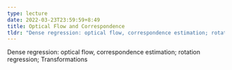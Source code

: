```yaml
---
type: lecture
date: 2022-03-23T23:59:59+8:49
title: Optical Flow and Correspondence
tldr: "Dense regression: optical flow, correspondence estimation; rotation regression; Transformations"
---
```

Dense regression: optical flow, correspondence estimation; rotation regression; Transformations
